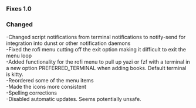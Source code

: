 ### Fixes 1.0  
### Changed  
-Changed script notifications from terminal notifications to notify-send for integration into dunst or other notification daemons  
-Fixed the rofi menu cutting off the exit option making it difficult to exit the menu loop  
-Added functionality for the rofi menu to pull up yazi or fzf with a terminal in a new option PREFERRED_TERMINAL when adding books. Default terminal is kitty.  
-Reordered some of the menu items  
-Made the icons more consistent  
-Spelling corrections  
-Disabled automatic updates. Seems potentially unsafe.  
